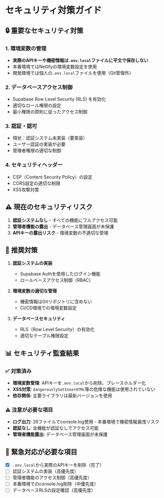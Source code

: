 # セキュリティ対策ガイド

## 🔒 重要なセキュリティ対策

### 1. 環境変数の管理
- **実際のAPIキーや機密情報は`.env.local`ファイルに平文で保存しない**
- 本番環境ではNetlifyの環境変数設定を使用
- 開発環境では個人の`.env.local`ファイルを使用（Git管理外）

### 2. データベースアクセス制御
- Supabase Row Level Security (RLS) を有効化
- 適切なロール権限の設定
- 最小権限の原則に従ったアクセス制御

### 3. 認証・認可
- 現状：認証システム未実装（要実装）
- ユーザー認証の実装が必要
- 管理者権限の適切な制御

### 4. セキュリティヘッダー
- CSP（Content Security Policy）の設定
- CORS設定の適切な制限
- XSS攻撃対策

## ⚠️ 現在のセキュリティリスク

1. **認証システムなし** - すべての機能にフルアクセス可能
2. **管理者機能の露出** - データベース管理画面が未保護
3. **APIキーの露出リスク** - 環境変数の不適切な管理

## 🔧 推奨対策

1. **認証システムの実装**
   - Supabase Authを使用したログイン機能
   - ロールベースアクセス制御（RBAC）

2. **環境変数の適切な管理**
   - 機密情報はGitリポジトリに含めない
   - CI/CD環境での環境変数設定

3. **データベースセキュリティ**
   - RLS（Row Level Security）の有効化
   - 適切なテーブル権限設定

## 📊 セキュリティ監査結果

### ✅ 対策済み
- **環境変数管理**: APIキーを`.env.local`から削除、プレースホルダー化
- **XSS対策**: `dangerouslySetInnerHTML`等の危険な機能は使用されていない
- **依存関係**: 主要ライブラリは最新バージョンを使用

### ⚠️ 注意が必要な項目
- **ログ出力**: 26ファイルでconsole.log使用 - 本番環境で機密情報漏洩リスク
- **認証なし**: 全機能が認証なしでアクセス可能
- **管理者機能露出**: データベース管理画面が未保護

## 🚨 緊急対応が必要な項目

- [x] `.env.local`から実際のAPIキーを削除（完了）
- [ ] 認証システムの実装（高優先度）
- [ ] 管理者機能のアクセス制御（高優先度）
- [ ] 本番環境でのconsole.log削除（中優先度）
- [ ] データベースRLSの設定確認（高優先度）